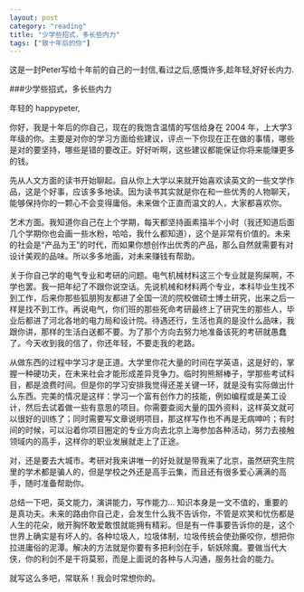```yaml
---
layout: post
category: "reading"
title: "少学些招式，多长些内力"
tags: ["致十年后的你"]
---
```


这是一封Peter写给十年前的自己的一封信,看过之后,感慨许多,趁年轻,好好长内力.




###少学些招式，多长些内力

年轻的 happypeter,

你好，我是十年后的你自己，现在的我饱含温情的写信给身在 2004 年，上大学3年级的你。主要是对你的学习方面给些建议，评点一下你现在正在做的事情，哪些是对的要坚持，哪些是错的要改正。好好听啊，这些建议都能保证你将来能赚更多的钱。

先从人文方面的读书开始聊起。自从你上大学以来就开始喜欢读英文的一些文学作品，这是个好事，应该多多地读。因为读书其实就是你在和一些优秀的人物聊天，能够保持你的一颗心不会变得庸俗。未来做个正直而温文的人，大家都喜欢你。

艺术方面。我知道你自己在上个学期，每天都坚持画素描半个小时（我还知道后面几个学期你也会画一些水粉，哈哈，我什么都知道），这个是非常有价值的。未来的社会是“产品为王”的时代，而如果你想创作出优秀的产品，那么自然就需要有对设计美观的品味。所以多多地画，对未来赚钱有帮助。

关于你自己学的电气专业和考研的问题。电气机械材料这三个专业就是狗屎啊，不学也罢。我一把年纪了不跟你说空话。先说机械和材料两个专业，本科毕业生找不到工作，后来你那些狐朋狗友都进了全国一流的院校做硕士博士研究，出来之后一样是找不到工作。再说电气，你们班的那些死命考研最终上了研究生的那些人，毕业后都进了河北各地的电力局和设计院。待遇还行，生活也真的是没什么品味，我跟你讲，那样的生活白送都不要。为了那个方向去努力地准备该死的考研就愚蠢了。今天收到我的信了，你还年轻，不要走我的老路。

从做东西的过程中学习才是正道。大学里你花大量的时间在学英语，这是好的，掌握一种硬功夫，在未来社会才能形成差异竞争力。临时狗熊掰棒子，学那些考试科目，都是浪费时间。但是你的学习安排我觉得还差关键一环，就是没有实际做出什么东西。完美的情况是这样：学习一个富有创作力的技能，例如编程或是美工设计，然后去试着做一些有意思的项目。你需要查阅大量的国外资料，这样英文就可以很好的训练了；同时需要写文章说明项目，那这样写作也不再是无病呻吟；有时间的时候，可以沿着你项目圈定的专业方向去北京上海参加各种活动，努力去接触领域内的高手，这样你的职业发展就走上了正途。

对，还是要去大城市。考研对我来讲唯一的好处就是带我来了北京，虽然研究生院里的学术都是骗人的，但是学校之外还是高手云集，而且还有很多爱心满满的高手，随时准备帮助你。

总结一下吧，英文能力，演讲能力，写作能力… 知识本身是一文不值的，重要的是真功夫。未来的路由你自己走，会发生什么我不告诉你，不管是欢笑和忧伤都是人生的花朵，敞开胸怀敢爱敢恨就能拥有精彩。但是有一件事要告诉你的是，这个世界上确实是有坏人的。各种垃圾人，垃圾体制，垃圾传统会使劲撕咬你，想把你拉进庸俗的泥潭。解决的方法就是你要有多把利剑在手，斩妖除魔。要做当代大侠，你的利剑不是干将莫邪，而是上面说的各种与人沟通，服务社会的能力。

就写这么多吧，常联系！我会时常想你的。



